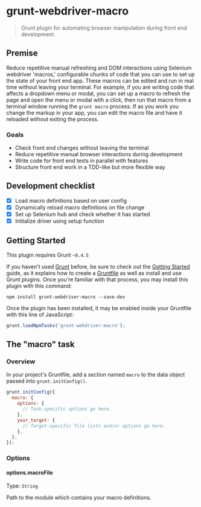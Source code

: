 # grunt-webdriver-macro

> Grunt plugin for automating browser manipulation during front end development.

## Premise
Reduce repetitive manual refreshing and DOM interactions using Selenium webdriver 'macros,' configurable chunks of code that you can use to set up the state of your front end app. These macros can be edited and run in real time without leaving your terminal. For example, if you are writing code that affects a dropdown menu or modal, you can set up a macro to refresh the page and open the menu or modal with a click, then run that macro from a terminal window running the `grunt macro` process. If as you work you change the markup in your app, you can edit the macro file and have it reloaded without exiting the process.

### Goals
- Check front end changes without leaving the terminal
- Reduce repetitive manual browser interactions during development
- Write code for front end tests in parallel with features
- Structure front end work in a TDD-like but more flexible way

## Development checklist
- [x] Load macro definitions based on user config
- [x] Dynamically reload macro definitions on file change
- [x] Set up Selenium hub and check whether it has started
- [x] Initialize driver using setup function

## Getting Started
This plugin requires Grunt `~0.4.5`

If you haven't used [Grunt](http://gruntjs.com/) before, be sure to check out the [Getting Started](http://gruntjs.com/getting-started) guide, as it explains how to create a [Gruntfile](http://gruntjs.com/sample-gruntfile) as well as install and use Grunt plugins. Once you're familiar with that process, you may install this plugin with this command:

```shell
npm install grunt-webdriver-macro --save-dev
```

Once the plugin has been installed, it may be enabled inside your Gruntfile with this line of JavaScript:

```js
grunt.loadNpmTasks('grunt-webdriver-macro');
```

## The "macro" task

### Overview
In your project's Gruntfile, add a section named `macro` to the data object passed into `grunt.initConfig()`.

```js
grunt.initConfig({
  macro: {
    options: {
      // Task-specific options go here.
    },
    your_target: {
      // Target-specific file lists and/or options go here.
    },
  },
});
```

### Options

#### options.macroFile
Type: `String`

Path to the module which contains your macro definitions.
